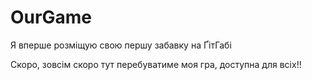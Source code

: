 # OurGame
Я вперше розміщую свою першу забавку на ҐітГабі


Скоро, зовсім скоро тут перебуватиме моя гра, доступна для всіх!!
